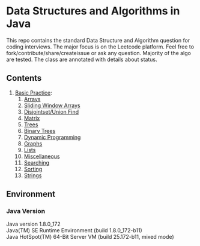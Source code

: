 # Data Structures and Algorithms in Java

This repo contains the standard Data Structure and Algorithm question for coding interviews. The major focus is on the Leetcode platform.
Feel free to fork/contribute/share/createissue or ask any question. Majority of the algo are tested. The class are annotated with details about status. 

## Contents

1. [Basic Practice](/src):
    1. [Arrays](/src/main/java/arrays)
    2. [Sliding Window Arrays](/src/main/java/arrays/slidingwindow)
    3. [Disjointset/Union Find](/src/main/java/disjointset)
    4. [Matrix](/src/main/java/matrix)
    5. [Trees](/src/main/java/trees)
    6. [Binary Trees](/src/main/java/trees/binary)
    7. [Dynamic Programming](/src/main/java/dynamicprogramming)
    8. [Graphs](/src/main/java/graph)
    9. [Lists](/src/main/java/lists)
    10. [Miscellaneous](/src/main/java/miscellaneous)
    11. [Searching](/src/main/java/main/java/com//searching)
    12. [Sorting](/src/main/java/sorting)
    13. [Strings](/src/main/java/strings)
    
## Environment

### Java Version
Java version 1.8.0_172  
Java(TM) SE Runtime Environment (build 1.8.0_172-b11)  
Java HotSpot(TM) 64-Bit Server VM (build 25.172-b11, mixed mode)

